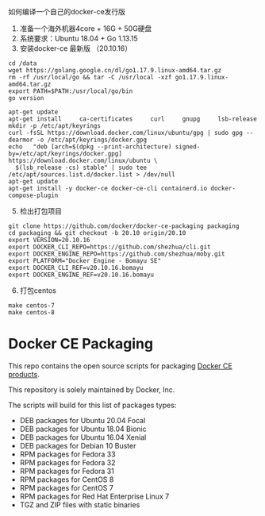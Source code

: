 如何编译一个自己的docker-ce发行版
1. 准备一个海外机器4core + 16G + 50G硬盘
2. 系统要求：Ubuntu 18.04 + Go 1.13.15
3. 安装docker-ce 最新版 （20.10.16）
```
cd /data
wget https://golang.google.cn/dl/go1.17.9.linux-amd64.tar.gz
rm -rf /usr/local/go && tar -C /usr/local -xzf go1.17.9.linux-amd64.tar.gz 
export PATH=$PATH:/usr/local/go/bin
go version

apt-get update
apt-get install     ca-certificates     curl     gnupg     lsb-release
mkdir -p /etc/apt/keyrings
curl -fsSL https://download.docker.com/linux/ubuntu/gpg | sudo gpg --dearmor -o /etc/apt/keyrings/docker.gpg
echo   "deb [arch=$(dpkg --print-architecture) signed-by=/etc/apt/keyrings/docker.gpg] https://download.docker.com/linux/ubuntu \
  $(lsb_release -cs) stable" | sudo tee /etc/apt/sources.list.d/docker.list > /dev/null
apt-get update
apt-get install -y docker-ce docker-ce-cli containerd.io docker-compose-plugin
```
5. 检出打包项目
```
git clone https://github.com/docker/docker-ce-packaging packaging
cd packaging && git checkout -b 20.10 origin/20.10
export VERSION=20.10.16
export DOCKER_CLI_REPO=https://github.com/shezhua/cli.git
export DOCKER_ENGINE_REPO=https://github.com/shezhua/moby.git
export PLATFORM="Docker Engine - Bomayu SE"
export DOCKER_CLI_REF=v20.10.16.bomayu
export DOCKER_ENGINE_REF=v20.10.16.bomayu
```
6. 打包centos
```
make centos-7
make centos-8
```

# Docker CE Packaging

This repo contains the open source scripts for packaging
[Docker CE products](https://store.docker.com/search?offering=community&q=&type=edition).

This repository is solely maintained by Docker, Inc.

The scripts will build for this list of packages types:

* DEB packages for Ubuntu 20.04 Focal
* DEB packages for Ubuntu 18.04 Bionic
* DEB packages for Ubuntu 16.04 Xenial
* DEB packages for Debian 10 Buster
* RPM packages for Fedora 33
* RPM packages for Fedora 32
* RPM packages for Fedora 31
* RPM packages for CentOS 8
* RPM packages for CentOS 7
* RPM packages for Red Hat Enterprise Linux 7
* TGZ and ZIP files with static binaries
